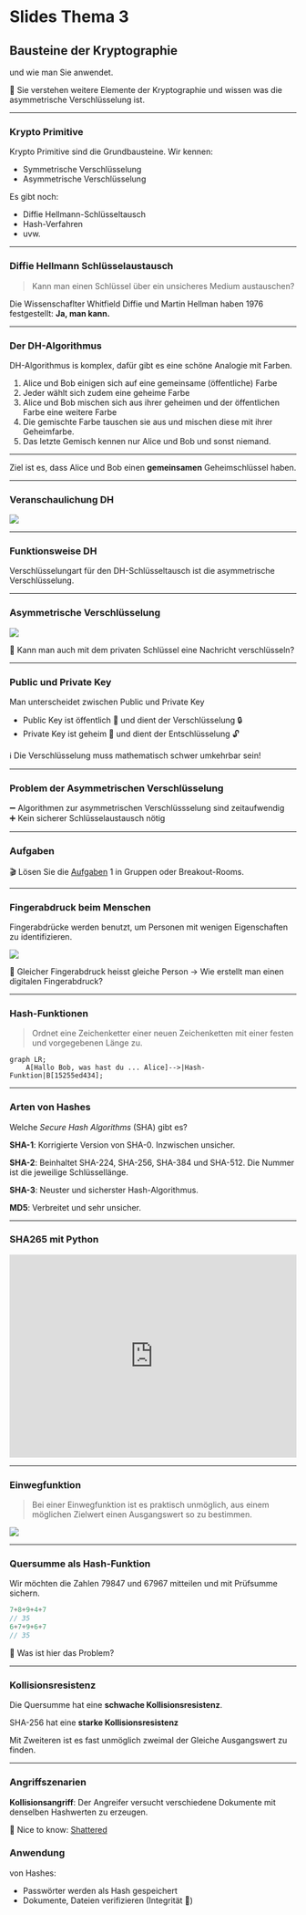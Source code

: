 # Slides Thema 3
## Bausteine der Kryptographie

und wie man Sie anwendet.

🎯 Sie verstehen weitere Elemente der Kryptographie und wissen was die asymmetrische Verschlüsselung ist.

---
### Krypto Primitive

Krypto Primitive sind die Grundbausteine. Wir kennen:

* Symmetrische Verschlüsselung
* Asymmetrische Verschlüsselung

Es gibt noch:

* Diffie Hellmann-Schlüsseltausch
* Hash-Verfahren
* uvw.

---
### Diffie Hellmann Schlüsselaustausch

> Kann man einen Schlüssel über ein unsicheres Medium austauschen?  

Die Wissenschaflter Whitfield Diffie und Martin Hellman haben 1976 festgestellt: **Ja, man kann.**

---
### Der DH-Algorithmus

DH-Algorithmus is komplex, dafür gibt es eine schöne Analogie mit Farben.

1.  Alice und Bob einigen sich auf eine gemeinsame (öffentliche) Farbe
2.  Jeder wählt sich zudem eine geheime Farbe
3.  Alice und Bob mischen sich aus ihrer geheimen und der öffentlichen Farbe eine weitere Farbe
4. Die gemischte Farbe tauschen sie aus und mischen diese mit ihrer Geheimfarbe.
5. Das letzte Gemisch kennen nur Alice und Bob und sonst niemand.

---

Ziel ist es, dass Alice und Bob einen **gemeinsamen** Geheimschlüssel haben.

---
### Veranschaulichung DH

[![](../diffie-hellmann-farbe.png)](https://raw.githubusercontent.com/janikvonrotz/encrypt.casa/main/diffie-hellmann-farbe.png)

---
### Funktionsweise DH

Verschlüsselungart für den DH-Schlüsseltausch ist die asymmetrische Verschlüsselung.

---
### Asymmetrische Verschlüsselung

![](../asymmetrische-verschluesselung.png)

🤔  Kann man auch mit dem privaten Schlüssel eine Nachricht verschlüsseln?

---
### Public und Private Key

Man unterscheidet zwischen Public und Private Key

* Public Key ist öffentlich 📢 und dient der Verschlüsselung 🔒
* Private Key ist geheim 🤫 und dient der Entschlüsselung 🔓

ℹ️  Die Verschlüsselung muss mathematisch schwer umkehrbar sein!

---

### Problem der Asymmetrischen Verschlüsselung

➖ Algorithmen zur asymmetrischen Verschlüssselung sind zeitaufwendig  
➕ Kein sicherer Schlüsselaustausch nötig

---
### Aufgaben

🎬 Lösen Sie die [Aufgaben](excercise3.md#Aufgaben) 1 in Gruppen oder Breakout-Rooms.

---
### Fingerabdruck beim Menschen

 Fingerabdrücke werden benutzt, um Personen mit wenigen Eigenschaften zu identifizieren.
 
 ![](../fingerabdruck.png)

🤔 Gleicher Fingerabdruck heisst gleiche Person -> Wie erstellt man einen digitalen Fingerabdruck?

---
### Hash-Funktionen

> Ordnet eine Zeichenketter einer neuen Zeichenketten mit einer festen und vorgegebenen Länge zu.

```mermaid
graph LR;
    A[Hallo Bob, was hast du ... Alice]-->|Hash-Funktion|B[15255ed434];
```

---
### Arten von Hashes

Welche *Secure Hash Algorithms* (SHA) gibt es?

**SHA-1**: Korrigierte Version von SHA-0. Inzwischen unsicher.

**SHA-2**: Beinhaltet SHA-224, SHA-256, SHA-384 und SHA-512. Die Nummer ist die jeweilige Schlüssellänge.

**SHA-3**: Neuster und sicherster Hash-Algorithmus.

**MD5**: Verbreitet und sehr unsicher.

---
### SHA265 mit Python

<iframe src="https://trinket.io/embed/python3/2b43c7b642" width="100%" height="356" frameborder="0" marginwidth="0" marginheight="0" allowfullscreen></iframe>

---
### Einwegfunktion

> Bei einer Einwegfunktion ist es praktisch unmöglich, aus einem möglichen Zielwert einen Ausgangswert so zu bestimmen.

![](../einbahnstrasse.png)

---
### Quersumme als Hash-Funktion

Wir möchten die Zahlen 79847 und 67967 mitteilen und mit Prüfsumme sichern.

```js
7+8+9+4+7
// 35
6+7+9+6+7
// 35
```

🤔  Was ist hier das Problem?

---
### Kollisionsresistenz

Die Quersumme hat eine **schwache Kollisionsresistenz**.

SHA-256 hat eine **starke Kollisionsresistenz**

Mit Zweiteren ist es fast unmöglich zweimal der Gleiche Ausgangswert zu finden.

---
### Angriffszenarien

**Kollisionsangriff**: Der Angreifer versucht verschiedene Dokumente mit denselben Hashwerten zu erzeugen. 

🧠 Nice to know: [Shattered](https://shattered.io/)

### Anwendung

von Hashes:
* Passwörter werden als Hash gespeichert
* Dokumente, Dateien verifizieren (Integrität 💎)
